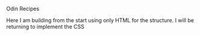 Odin Recipes

Here I am building from the start using only HTML for the structure. I will be returning to implement the CSS